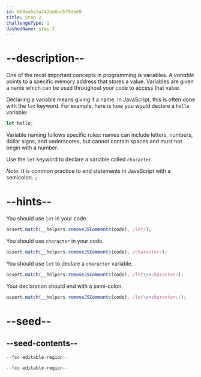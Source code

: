```yaml
---
id: 660ee6e3a242da6bd579de69
title: Step 2
challengeType: 1
dashedName: step-2
---
```


# --description--

One of the most important concepts in programming is variables. A <dfn>variable</dfn> points to a specific memory address that stores a value. Variables are given a name which can be used throughout your code to access that value.

Declaring a variable means giving it a name. In JavaScript, this is often done with the `let` keyword. For example, here is how you would declare a `hello` variable:

```js
let hello;
```

Variable naming follows specific rules: names can include letters, numbers, dollar signs, and underscores, but cannot contain spaces and must not begin with a number.

Use the `let` keyword to declare a variable called `character`.

_Note_: It is common practice to end statements in JavaScript with a semicolon. `;`

# --hints--

You should use `let` in your code.

```js
assert.match(__helpers.removeJSComments(code), /let/);
```

You should use `character` in your code.

```js
assert.match(__helpers.removeJSComments(code), /character/);
```

You should use `let` to declare a `character` variable.

```js
assert.match(__helpers.removeJSComments(code), /let\s+character/);
```

Your declaration should end with a semi-colon.

```js
assert.match(__helpers.removeJSComments(code), /let\s+character;/);
```

# --seed--

## --seed-contents--

```js
--fcc-editable-region--

--fcc-editable-region--
```
